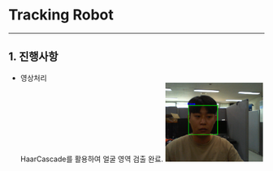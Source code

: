 # Tracking Robot
***

## 1. 진행사항
* 영상처리   
  HaarCascade를 활용하여 얼굴 영역 검출 완료.
<img src="./img/얼굴영역검출.png" width="40%" height="30%" title="px(픽셀) 크기 설정" alt="Face Detection"></img>
